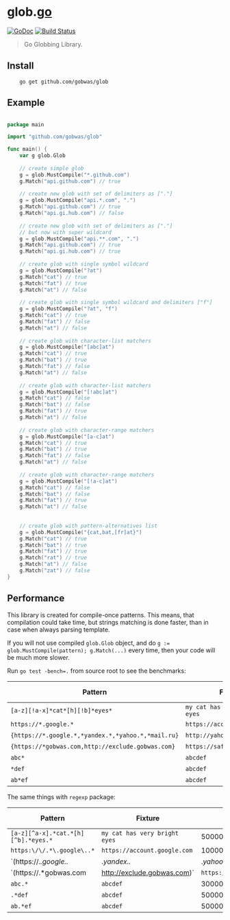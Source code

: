 # glob.[go](https://golang.org)

[![GoDoc][godoc-image]][godoc-url] [![Build Status][travis-image]][travis-url]

> Go Globbing Library.

## Install

```shell
    go get github.com/gobwas/glob
```

## Example

```go

package main

import "github.com/gobwas/glob"

func main() {
    var g glob.Glob
    
    // create simple glob
    g = glob.MustCompile("*.github.com")
    g.Match("api.github.com") // true
    
    // create new glob with set of delimiters as ["."]
    g = glob.MustCompile("api.*.com", ".")
    g.Match("api.github.com") // true
    g.Match("api.gi.hub.com") // false
    
    // create new glob with set of delimiters as ["."]
    // but now with super wildcard
    g = glob.MustCompile("api.**.com", ".")
    g.Match("api.github.com") // true
    g.Match("api.gi.hub.com") // true
        
    // create glob with single symbol wildcard
    g = glob.MustCompile("?at")
    g.Match("cat") // true
    g.Match("fat") // true
    g.Match("at") // false
    
    // create glob with single symbol wildcard and delimiters ["f"]
    g = glob.MustCompile("?at", "f")
    g.Match("cat") // true
    g.Match("fat") // false
    g.Match("at") // false 
    
    // create glob with character-list matchers 
    g = glob.MustCompile("[abc]at")
    g.Match("cat") // true
    g.Match("bat") // true
    g.Match("fat") // false
    g.Match("at") // false
    
    // create glob with character-list matchers 
    g = glob.MustCompile("[!abc]at")
    g.Match("cat") // false
    g.Match("bat") // false
    g.Match("fat") // true
    g.Match("at") // false 
    
    // create glob with character-range matchers 
    g = glob.MustCompile("[a-c]at")
    g.Match("cat") // true
    g.Match("bat") // true
    g.Match("fat") // false
    g.Match("at") // false
    
    // create glob with character-range matchers 
    g = glob.MustCompile("[!a-c]at")
    g.Match("cat") // false
    g.Match("bat") // false
    g.Match("fat") // true
    g.Match("at") // false 
    
    
    // create glob with pattern-alternatives list 
    g = glob.MustCompile("{cat,bat,[fr]at}")
    g.Match("cat") // true
    g.Match("bat") // true
    g.Match("fat") // true
    g.Match("rat") // true
    g.Match("at") // false 
    g.Match("zat") // false 
}

```

## Performance

This library is created for compile-once patterns. This means, that compilation could take time, but 
strings matching is done faster, than in case when always parsing template.

If you will not use compiled `glob.Glob` object, and do `g := glob.MustCompile(pattern); g.Match(...)` every time, then your code will be much more slower.

Run `go test -bench=.` from source root to see the benchmarks:

Pattern | Fixture | Operations | Speed (ns/op)
--------|---------|------------|--------------
`[a-z][!a-x]*cat*[h][!b]*eyes*` | `my cat has very bright eyes` | 2000000 | 549
`https://*.google.*` | `https://account.google.com` | 10000000 | 121
`{https://*.google.*,*yandex.*,*yahoo.*,*mail.ru}` | `http://yahoo.com` | 10000000 | 167
`{https://*gobwas.com,http://exclude.gobwas.com}` | `https://safe.gobwas.com` | 50000000 | 24.7 
`abc*` | `abcdef` | 200000000 | 9.49
`*def` | `abcdef` | 200000000 | 9.60
`ab*ef` | `abcdef` | 100000000 | 15.2

The same things with `regexp` package:

Pattern | Fixture | Operations | Speed (ns/op)
--------|---------|------------|--------------
`[a-z][^a-x].*cat.*[h][^b].*eyes.*` | `my cat has very bright eyes` | 500000 | 2762
`https:\/\/.*\.google\..*` | `https://account.google.com` | 1000000 | 1191
`(https:\/\/.*\.google\..*|.*yandex\..*|.*yahoo\..*|.*mail\.ru)` | `http://yahoo.com` | 1000000 | 1444
`(https:\/\/.*gobwas\.com|http://exclude.gobwas.com)` | `https://safe.gobwas.com` | 1000000 | 1037
`abc.*` | `abcdef` | 3000000 | 414
`.*def` | `abcdef` | 5000000 | 276
`ab.*ef` | `abcdef` | 5000000 | 352

[godoc-image]: https://godoc.org/github.com/gobwas/glob?status.svg
[godoc-url]: https://godoc.org/github.com/gobwas/glob
[travis-image]: https://travis-ci.org/gobwas/glob.svg?branch=master
[travis-url]: https://travis-ci.org/gobwas/glob